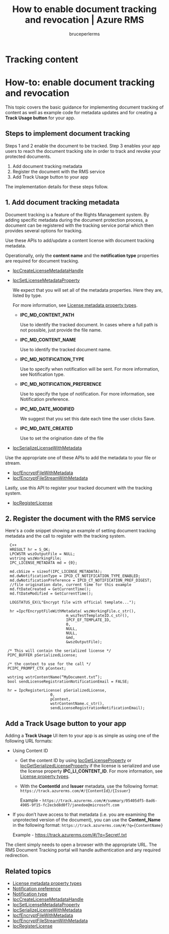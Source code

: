 ﻿---
# required metadata

title: How to enable document tracking and revocation | Azure RMS
description: Basic guidance for implementing document tracking
keywords:
author: bruceperlerms
manager: mbaldwin
ms.date: 04/28/2016
ms.topic: article
ms.prod:
ms.service: rights-management
ms.technology: techgroup-identity
ms.assetid: F5089765-9D94-452B-85E0-00D22675D847
# optional metadata

#ROBOTS:
audience: developer
#ms.devlang:
ms.reviewer: shubhamp
ms.suite: ems
#ms.tgt_pltfrm:
#ms.custom:
experimental: true
experiment_id: "priyamo-test-20160729"

---

# Tracking content

# How-to: enable document tracking and revocation

This topic covers the basic guidance for implementing document tracking of content as well as example code for metadata updates and for creating a **Track Usage button** for your app.

## Steps to implement document tracking

Steps 1 and 2 enable the document to be tracked. Step 3 enables your app users to reach the document tracking site in order to track and revoke your protected documents.

1. Add document tracking metadata
2. Register the document with the RMS service
3. Add Track Usage button to your app

The implementation details for these steps follow.

## 1. Add document tracking metadata

Document tracking is a feature of the Rights Management system. By adding specific metadata during the document protection process, a document can be registered with the tracking service portal which then provides several options for tracking.

Use these APIs to add/update a content license with document tracking metadata.


Operationally, only the **content name** and the **notification type** properties are required for document tracking.


- [IpcCreateLicenseMetadataHandle](/rights-management/sdk/2.1/api/win/functions#msipc_ipccreatelicensemetadatahandle)
- [IpcSetLicenseMetadataProperty](/rights-management/sdk/2.1/api/win/functions#msipc_ipcsetlicensemetadataproperty)

  We expect that you will set all of the metadata properties. Here they are, listed by type.

  For more information, see [License metadata property types](/rights-management/sdk/2.1/api/win/constants#msipc_license_metadata_property_types).

  - **IPC_MD_CONTENT_PATH**

    Use to identify the tracked document. In cases where a full path is not possible, just provide the file name.

  - **IPC_MD_CONTENT_NAME**

    Use to identify the tracked document name.

  - **IPC_MD_NOTIFICATION_TYPE**

    Use to specify when notification will be sent. For more information, see Notification type.

  - **IPC_MD_NOTIFICATION_PREFERENCE**

    Use to specify the type of notification. For more information, see Notification preference.

  - **IPC_MD_DATE_MODIFIED**

    We suggest that you set this date each time the user clicks Save.

  - **IPC_MD_DATE_CREATED**

    Use to set the origination date of the file

- [IpcSerializeLicenseWithMetadata](/rights-management/sdk/2.1/api/win/functions#msipc_ipcserializelicensemetadata)

Use the appropriate one of these APIs to add the metadata to your file or stream.

- [IpcfEncryptFileWithMetadata](/rights-management/sdk/2.1/api/win/functions#msipc_ipcfencryptfilewithmetadata)
- [IpcfEncryptFileStreamWithMetadata](/rights-management/sdk/2.1/api/win/functions#msipc_ipcfencryptfilestreamwithmetadata)

Lastly, use this API to register your tracked document with the tracking system.

- [IpcRegisterLicense](/rights-management/sdk/2.1/api/win/functions#msipc_ipcregisterlicense)


## 2. Register the document with the RMS service

Here's a code snippet showing an example of setting document tracking metadata and the call to register with the tracking system.

      C++
      HRESULT hr = S_OK;
      LPCWSTR wszOutputFile = NULL;
      wstring wszWorkingFile;
      IPC_LICENSE_METADATA md = {0};

      md.cbSize = sizeof(IPC_LICENSE_METADATA);
      md.dwNotificationType = IPCD_CT_NOTIFICATION_TYPE_ENABLED;
      md.dwNotificationPreference = IPCD_CT_NOTIFICATION_PREF_DIGEST;
      //file origination date, current time for this example
      md.ftDateCreated = GetCurrentTime();
      md.ftDateModified = GetCurrentTime();

      LOGSTATUS_EX(L"Encrypt file with official template...");

      hr =IpcfEncryptFileWithMetadata( wszWorkingFile.c_str(),
                               m_wszTestTemplateID.c_str(),
                               IPCF_EF_TEMPLATE_ID,
                               0,
                               NULL,
                               NULL,
                               &md,
                               &wszOutputFile);

     /* This will contain the serialized license */
     PIPC_BUFFER pSerializedLicense;

     /* the context to use for the call */
     PCIPC_PROMPT_CTX pContext;

     wstring wstrContentName(“MyDocument.txt”);
     bool sendLicenseRegistrationNotificationEmail = FALSE;

     hr = IpcRegisterLicense( pSerializedLicense,
                        0,
                        pContext,
                        wstrContentName.c_str(),
                        sendLicenseRegistrationNotificationEmail);

## Add a **Track Usage** button to your app

Adding a **Track Usage** UI item to your app is as simple as using one of the following URL formats:

- Using Content ID
  - Get the content ID by using [IpcGetLicenseProperty](/rights-management/sdk/2.1/api/win/functions#msipc_ipcgetlicenseproperty) or [IpcGetSerializedLicenseProperty](/rights-management/sdk/2.1/api/win/functions#msipc_ipcgetserializedlicenseproperty) if the license is serialized and use the license property **IPC_LI_CONTENT_ID**. For more information, see [License property types](/rights-management/sdk/2.1/api/win/constants#msipc_license_property_types).
  - With the **ContentId** and **Issuer** metadata, use the following format: `https://track.azurerms.com/#/{ContentId}/{Issuer}`

    Example - `https://track.azurerms.com/#/summary/05405df5-8ad6-4905-9f15-fc2ecbd8d0f7/janedoe@microsoft.com`

- If you don’t have access to that metadata (i.e. you are examining the unprotected version of the document), you can use the **Content_Name** in the following format: `https://track.azurerms.com/#/?q={ContentName}`

  Example - https://track.azurerms.com/#/?q=Secret!.txt

The client simply needs to open a browser with the appropriate URL. The RMS Document Tracking portal will handle authentication and any required redirection.

## Related topics

* [License metadata property types](/rights-management/sdk/2.1/api/win/constants#msipc_license_metadata_property_types)
* [Notification preference](/rights-management/sdk/2.1/api/win/constants#msipc_notification_preference)
* [Notification type](/rights-management/sdk/2.1/api/win/constants#msipc_notification_type)
* [IpcCreateLicenseMetadataHandle](/rights-management/sdk/2.1/api/win/functions#msipc_ipccreatelicensemetadatahandle)
* [IpcSetLicenseMetadataProperty](/rights-management/sdk/2.1/api/win/functions#msipc_ipcsetlicensemetadataproperty)
* [IpcSerializeLicenseWithMetadata](/rights-management/sdk/2.1/api/win/functions#msipc_ipcserializelicensemetadata)
* [IpcfEncryptFileWithMetadata](/rights-management/sdk/2.1/api/win/functions#msipc_ipcfencryptfilewithmetadata)
* [IpcfEncryptFileStreamWithMetadata](/rights-management/sdk/2.1/api/win/functions#msipc_ipcfencryptfilestreamwithmetadata)
* [IpcRegisterLicense](/rights-management/sdk/2.1/api/win/functions#msipc_ipcregisterlicense)

 
